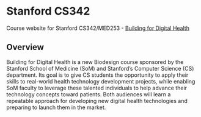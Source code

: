 # Stanford CS342

Course website for Stanford CS342/MED253 - [Building for Digital Health](https://biodesign.stanford.edu/programs/stanford-courses/building-for-digital-health.html)

## Overview

Building for Digital Health is a new Biodesign course sponsored by the Stanford School of Medicine (SoM) and Stanford’s Computer Science (CS) department. Its goal is to give CS students the opportunity to apply their skills to real-world health technology development projects, while enabling SoM faculty to leverage these talented individuals to help advance their technology concepts toward patients. Both audiences will learn a repeatable approach for developing new digital health technologies and preparing to launch them in the market.